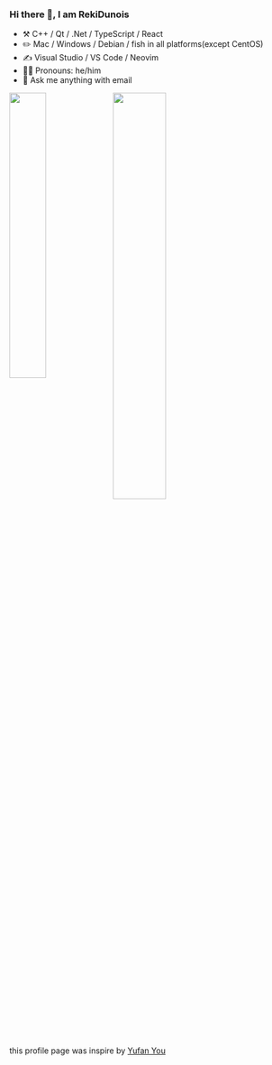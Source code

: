 ### Hi there 👋, I am RekiDunois

- ⚒️ C++ / Qt / .Net / TypeScript / React
- ✏️ Mac / Windows / Debian / fish in all platforms(except CentOS) 
- ✍️ Visual Studio / VS Code / Neovim
- 👨‍🦲 Pronouns: he/him
- 📢 Ask me anything with email

<p>
  <a href="https://github.com/RekiDunois">
    <img style="width:36%;" align="left" src="https://github-readme-stats-rouge-tau.vercel.app/api/top-langs/?username=RekiDunois&layout=compact&hide=html&theme=tokyonight"/>
  </a>
  <a href="https://github.com/RekiDunois?tab=repositories">
    <img style="width:43%" src="https://github-readme-stats.vercel.app/api?username=RekiDunois&show_icons=true&theme=tokyonight"/>
  </a>
  </div>
</p>

this profile page was inspire by [Yufan You](https://github.com/ouuan)
